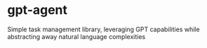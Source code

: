 # gpt-agent
Simple task management library, leveraging GPT capabilities while abstracting away natural language complexities
